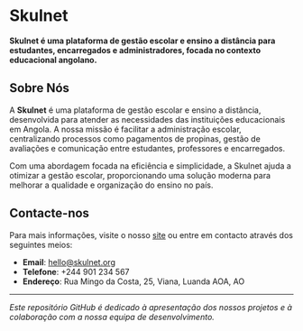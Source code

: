 # Skulnet

**Skulnet é uma plataforma de gestão escolar e ensino a distância para estudantes, encarregados e administradores, focada no contexto educacional angolano.**

## Sobre Nós

A **Skulnet** é uma plataforma de gestão escolar e ensino a distância, desenvolvida para atender as necessidades das instituições educacionais em Angola. A nossa missão é facilitar a administração escolar, centralizando processos como pagamentos de propinas, gestão de avaliações e comunicação entre estudantes, professores e encarregados.

Com uma abordagem focada na eficiência e simplicidade, a Skulnet ajuda a otimizar a gestão escolar, proporcionando uma solução moderna para melhorar a qualidade e organização do ensino no país.


## Contacte-nos

Para mais informações, visite o nosso [site](https://skulnet.org) ou entre em contacto através dos seguintes meios:

- **Email**: hello@skulnet.org
- **Telefone**: +244 901 234 567
- **Endereço**: Rua Mingo da Costa, 25, Viana, Luanda AOA, AO

---

*Este repositório GitHub é dedicado à apresentação dos nossos projetos e à colaboração com a nossa equipa de desenvolvimento.*
